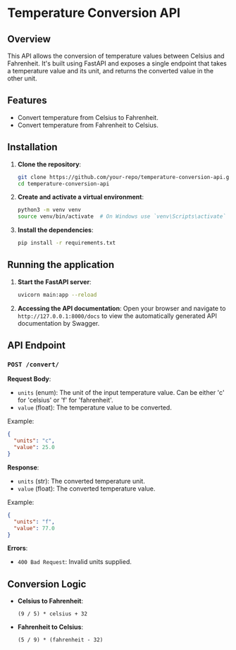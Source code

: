 # Temperature Conversion API

## Overview

This API allows the conversion of temperature values between Celsius and Fahrenheit. It's built using FastAPI and exposes a single endpoint that takes a temperature value and its unit, and returns the converted value in the other unit.

## Features

- Convert temperature from Celsius to Fahrenheit.
- Convert temperature from Fahrenheit to Celsius.

## Installation

1. **Clone the repository**:

   ```bash
   git clone https://github.com/your-repo/temperature-conversion-api.git
   cd temperature-conversion-api
   ```

2. **Create and activate a virtual environment**:

   ```bash
   python3 -m venv venv
   source venv/bin/activate  # On Windows use `venv\Scripts\activate`
   ```

3. **Install the dependencies**:
   ```bash
   pip install -r requirements.txt
   ```

## Running the application

1. **Start the FastAPI server**:

   ```bash
   uvicorn main:app --reload
   ```

2. **Accessing the API documentation**:
   Open your browser and navigate to `http://127.0.0.1:8000/docs` to view the automatically generated API documentation by Swagger.

## API Endpoint

### `POST /convert/`

**Request Body**:

- `units` (enum): The unit of the input temperature value. Can be either 'c' for 'celsius' or 'f' for 'fahrenheit'.
- `value` (float): The temperature value to be converted.

Example:

```json
{
  "units": "c",
  "value": 25.0
}
```

**Response**:

- `units` (str): The converted temperature unit.
- `value` (float): The converted temperature value.

Example:

```json
{
  "units": "f",
  "value": 77.0
}
```

**Errors**:

- `400 Bad Request`: Invalid units supplied.

## Conversion Logic

- **Celsius to Fahrenheit**:

  ```
  (9 / 5) * celsius + 32
  ```

- **Fahrenheit to Celsius**:
  ```
  (5 / 9) * (fahrenheit - 32)
  ```
